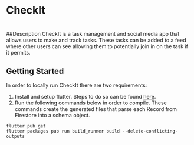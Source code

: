 # CheckIt
#
##Description
CheckIt is a task management and social media app that allows users to make and track tasks. These tasks can be added to a feed where other users can see allowing them to potentially join in on the task if it permits.

## Getting Started

In order to locally run CheckIt there are two requirements:
1. Install and setup flutter. Steps to do so can be found [here](https://docs.flutter.dev/get-started/install).
2. Run the following commands below in order to compile. These commands create the generated files that parse each Record from Firestore into a schema object.
```
flutter pub get
flutter packages pub run build_runner build --delete-conflicting-outputs
```
